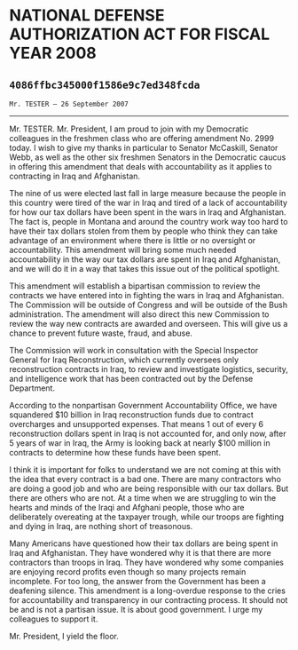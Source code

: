 # NATIONAL DEFENSE AUTHORIZATION ACT FOR FISCAL YEAR 2008
## `4086ffbc345000f1586e9c7ed348fcda`
`Mr. TESTER — 26 September 2007`

---


Mr. TESTER. Mr. President, I am proud to join with my Democratic 
colleagues in the freshmen class who are offering amendment No. 2999 
today. I wish to give my thanks in particular to Senator McCaskill, 
Senator Webb, as well as the other six freshmen Senators in the 
Democratic caucus in offering this amendment that deals with 
accountability as it applies to contracting in Iraq and Afghanistan.

The nine of us were elected last fall in large measure because the 
people in this country were tired of the war in Iraq and tired of a 
lack of accountability for how our tax dollars have been spent in the 
wars in Iraq and Afghanistan. The fact is, people in Montana and around 
the country work way too hard to have their tax dollars stolen from 
them by people who think they can take advantage of an environment 
where there is little or no oversight or accountability. This amendment 
will bring some much needed accountability in the way our tax dollars 
are spent in Iraq and Afghanistan, and we will do it in a way that 
takes this issue out of the political spotlight.

This amendment will establish a bipartisan commission to review the 
contracts we have entered into in fighting the wars in Iraq and 
Afghanistan. The Commission will be outside of Congress and will be 
outside of the Bush administration. The amendment will also direct this 
new Commission to review the way new contracts are awarded and 
overseen. This will give us a chance to prevent future waste, fraud, 
and abuse.

The Commission will work in consultation with the Special Inspector 
General for Iraq Reconstruction, which currently oversees only 
reconstruction contracts in Iraq, to review and investigate logistics, 
security, and intelligence work that has been contracted out by the 
Defense Department.

According to the nonpartisan Government Accountability Office, we 
have squandered $10 billion in Iraq reconstruction funds due to 
contract overcharges and unsupported expenses. That means 1 out of 
every 6 reconstruction dollars spent in Iraq is not accounted for, and 
only now, after 5 years of war in Iraq, the Army is looking back at 
nearly $100 million in contracts to determine how these funds have been 
spent.

I think it is important for folks to understand we are not coming at 
this with the idea that every contract is a bad one. There are many 
contractors who are doing a good job and who are being responsible with 
our tax dollars. But there are others who are not. At a time when we 
are struggling to win the hearts and minds of the Iraqi and Afghani 
people, those who are deliberately overeating at the taxpayer trough, 
while our troops are fighting and dying in Iraq, are nothing short of 
treasonous.

Many Americans have questioned how their tax dollars are being spent 
in Iraq and Afghanistan. They have wondered why it is that there are 
more contractors than troops in Iraq. They have wondered why some 
companies are enjoying record profits even though so many projects 
remain incomplete. For too long, the answer from the Government has 
been a deafening silence. This amendment is a long-overdue response to 
the cries for accountability and transparency in our contracting 
process. It should not be and is not a partisan issue. It is about good 
government. I urge my colleagues to support it.

Mr. President, I yield the floor.